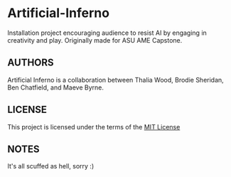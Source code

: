 # Artificial-Inferno

Installation project encouraging audience to resist AI by engaging in creativity and play. Originally made for ASU AME Capstone.

## AUTHORS

Artificial Inferno is a collaboration between Thalia Wood, Brodie Sheridan, Ben Chatfield, and Maeve Byrne.

## LICENSE

This project is licensed under the terms of the [MIT License](https://opensource.org/license/mit)

## NOTES

It's all scuffed as hell, sorry :)